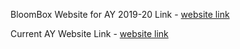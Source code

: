 BloomBox Website for AY 2019-20 Link -
[website link](https://bloomboxkjsce.github.io/kjscebloombox/)

Current AY Website Link -
[website link](https://www.bloomboxkjsce.com/)
